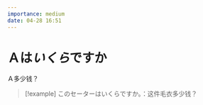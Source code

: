 ```yaml
---
importance: medium
date: 04-28 16:51
---
```


# Ａは*いくら*ですか

Ａ多少钱？

> [!example] このセーターはいくらですか。：这件毛衣多少钱？